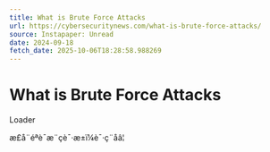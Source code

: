 ```yaml
---
title: What is Brute Force Attacks
url: https://cybersecuritynews.com/what-is-brute-force-attacks/
source: Instapaper: Unread
date: 2024-09-18
fetch_date: 2025-10-06T18:28:58.988269
---
```


# What is Brute Force Attacks

Loader

æ­£å¨éªè¯æ¨çè¯·æ±ï¼è¯·ç¨åâ¦